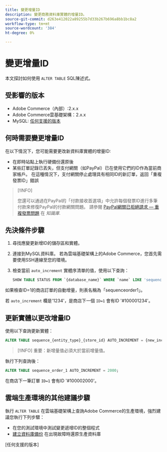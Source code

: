 ```yaml
---
title: 變更增量ID
description: 變更商務資料庫實體的增量ID。
source-git-commit: d263e412022a89255b7d33b267b696a8bb1bc8a2
workflow-type: tm+mt
source-wordcount: '384'
ht-degree: 0%

---
```



# 變更增量ID

本文探討如何使用 `ALTER TABLE` SQL陳述式。

## 受影響的版本

- Adobe Commerce（內部）:2.x.x
- Adobe Commerce雲基礎架構：2.x.x
- MySQL: [任何支援的版本](../../installation/prerequisites/database/mysql.md)

## 何時需要變更增量ID

在以下情況下，您可能需要更改新資料庫實體的增量ID:

- 在即時站點上執行硬備份還原後
- 某些訂單記錄已丟失，但支付網關（如PayPal）已在使用它們的ID作為當前商家帳戶。 在這種情況下，支付網關停止處理具有相同ID的新訂單，返回「重複發票ID」錯誤

>[!INFO]
>
>您還可以通過在PayPal的「付款接收首選項」中允許每個發票ID進行多筆付款來修復PayPal的付款網關問題。 請參閱 [PayPal網關已拒絕請求 — 重複發票問題] 在 _知識庫_.

## 先決條件步驟

1. 尋找應變更新增ID的儲存區和實體。
1. 連接到MySQL資料庫。
若為雲端基礎架構上的Adobe Commerce，您首先需要使用SSH連線至您的環境。
1. 檢查當前 `auto_increment` 實體序清單的值，使用以下查詢：

   ```sql
   SHOW TABLE STATUS FROM `{database_name}` WHERE `name` LIKE 'sequence_{entity_type}_{store_id}';
   ```

如果檢查ID=1的商店訂單的自動增量，則表名稱為「sequenceorder1」。

若 `auto_increment` 欄是&#39;1234&#39;，是商店下一個 `ID=1` 會有ID &#39;#100001234&#39;。

## 更新實體以更改增量ID

使用以下查詢更新實體：

```sql
ALTER TABLE sequence_{entity_type}_{store_id} AUTO_INCREMENT = {new_increment_value};
```

>[!INFO]
重要：新增量值必須大於當前增量值。

執行下列查詢後：

```sql
ALTER TABLE sequence_order_1 AUTO_INCREMENT = 2000;
```

在商店下一筆訂單 `ID=1` 會有ID &#39;#100002000&#39;。

## 雲端生產環境的其他建議步驟

執行 `ALTER TABLE` 在雲端基礎架構上查詢Adobe Commerce的生產環境，強烈建議您執行下列步驟：

- 在您的測試環境中測試變更遞增ID的整個程式
- [建立資料庫備份] 在出現故障時還原生產資料庫

<!-- Link Definitions -->

[PayPal網關已拒絕請求 — 重複發票問題]: https://support.magento.com/hc/en-us/articles/115002457473
[建立資料庫備份]: https://support.magento.com/hc/en-us/articles/360003254334
[任何支援的版本]
